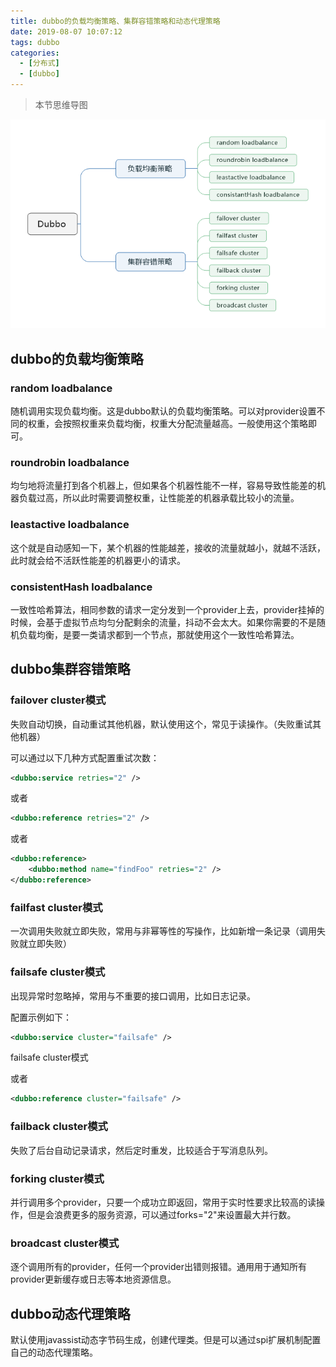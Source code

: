 ```yaml
---
title: dubbo的负载均衡策略、集群容错策略和动态代理策略
date: 2019-08-07 10:07:12
tags: dubbo
categories:
  - [分布式]
  - [dubbo]
---
```


> 本节思维导图

![Dubbo](dubbo的负载均衡策略和集群容错策略/Dubbo.png)

## dubbo的负载均衡策略

### random loadbalance

​		随机调用实现负载均衡。这是dubbo默认的负载均衡策略。可以对provider设置不同的权重，会按照权重来负载均衡，权重大分配流量越高。一般使用这个策略即可。

### roundrobin loadbalance

​		均匀地将流量打到各个机器上，但如果各个机器性能不一样，容易导致性能差的机器负载过高，所以此时需要调整权重，让性能差的机器承载比较小的流量。

### leastactive loadbalance

​		这个就是自动感知一下，某个机器的性能越差，接收的流量就越小，就越不活跃，此时就会给不活跃性能差的机器更小的请求。

### consistentHash loadbalance

​		一致性哈希算法，相同参数的请求一定分发到一个provider上去，provider挂掉的时候，会基于虚拟节点均匀分配剩余的流量，抖动不会太大。如果你需要的不是随机负载均衡，是要一类请求都到一个节点，那就使用这个一致性哈希算法。

## dubbo集群容错策略

### failover cluster模式

失败自动切换，自动重试其他机器，默认使用这个，常见于读操作。（失败重试其他机器）

可以通过以下几种方式配置重试次数：

```xml
<dubbo:service retries="2" />
```

或者

```xml
<dubbo:reference retries="2" />
```

或者

```xml
<dubbo:reference>
	<dubbo:method name="findFoo" retries="2" />
</dubbo:reference>
```

### failfast cluster模式

一次调用失败就立即失败，常用与非幂等性的写操作，比如新增一条记录（调用失败就立即失败）

### failsafe cluster模式

出现异常时忽略掉，常用与不重要的接口调用，比如日志记录。

配置示例如下：

```xml
<dubbo:service cluster="failsafe" />
```

failsafe cluster模式

或者

```xml
<dubbo:reference cluster="failsafe" />
```

### failback cluster模式

失败了后台自动记录请求，然后定时重发，比较适合于写消息队列。

### forking cluster模式

并行调用多个provider，只要一个成功立即返回，常用于实时性要求比较高的读操作，但是会浪费更多的服务资源，可以通过forks="2"来设置最大并行数。

### broadcast cluster模式

逐个调用所有的provider，任何一个provider出错则报错。通用用于通知所有provider更新缓存或日志等本地资源信息。

## dubbo动态代理策略

默认使用javassist动态字节码生成，创建代理类。但是可以通过spi扩展机制配置自己的动态代理策略。